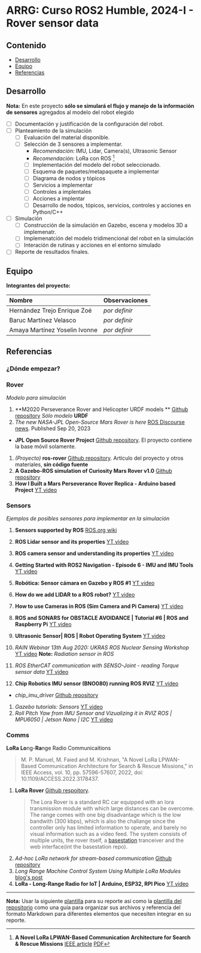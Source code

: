 # ARRG: Curso ROS2 Humble, 2024-I  - Rover sensor data

## Contenido

- [Desarrollo](#desarrollo)
- [Equipo](#equipo)
- [Referencias](#referencias)

## Desarrollo

**Nota:** En este proyecto **sólo se simulará el flujo y manejo de la información de sensores** agregados al modelo del robot elegido

- [ ] Documentación y justificación de la configuración del robot.
- [ ] Planteamiento de la simulación
	- [ ] Evaluación del material disponible.
  - [ ] Selección de 3 sensores a implementar.
  	- *Recomendación:* IMU, Lidar, Camera(s), Ultrasonic Sensor
   	- *Recomendación:* LoRa con ROS [^1]
 	- [ ] Implementación del modelo del robot seleccionado.
  	- [ ]  Esquema de paquetes/metapaquete a implementar
  	- [ ]  Diagrama de nodos y tópicos
  	- [ ]  Servicios a implementar
  	- [ ]  Controles a implentales
  	- [ ]  Acciones a implentar
  	- [ ]  Desarrollo de nodos, tópicos, servicios, controles y acciones en Python/C++
- [ ] Simulación
	- [ ] Construcción de la simulación en Gazebo, escena y modelos 3D a implemenatr.
	- [ ] Implemenatción del modelo tridimencional del robot en la simulación
 	- [ ] Interación de rutinas y acciones en el entorno simulado
- [ ] Reporte de resultados finales.

## Equipo

**Integrantes del proyecto:**

| Nombre | Observaciones |
| :----------| :----------- |
| Hernández Trejo Enrique Zoé | *por definir* | 
| Baruc Martínez Velasco | *por definir* | 
| Amaya Martínez Yoselin Ivonne | *por definir* |

## Referencias

### ¿Dónde empezar?

### Rover 

*Modelo para simulación*

1. **M2020 Perseverance Rover and Helicopter URDF models ** [Github repository](https://github.com/nasa-jpl/m2020-urdf-models) *Sólo modelo* **URDF**
1. *The new NASA-JPL Open-Source Mars Rover is here* [ROS Discourse news](https://discourse.ros.org/t/the-new-nasa-jpl-open-source-mars-rover-is-here/33650/1). Published Sep 20, 2023
  - **JPL Open Source Rover Project** [Github repository](https://github.com/nasa-jpl/open-source-rover). El proyecto contiene la base móvil solamente.
1. *(Proyecto)* **ros-rover** [Github repository](https://github.com/danielsnider/ros-rover). Artículo del proyecto y otros materiales, **sin código fuente**
1. **A Gazebo-ROS simulation of Curiosity Mars Rover v1.0** [Github repository](https://github.com/rivascf/curiosity-mars-rover/)
1. **How I Built a Mars Perseverance Rover Replica - Arduino based Project** [YT video](https://www.youtube.com/watch?v=NOZZMsMAGh0)

### Sensors 

*Ejemplos de posibles sensores para implementar en la simulación*

1. **Sensors supported by ROS** [ROS.org wiki](http://wiki.ros.org/Sensors)

1. **ROS Lidar sensor and its properties** [YT video](https://www.youtube.com/watch?v=-N4n8-M8f8k)
1. **ROS camera sensor and understanding its properties** [YT video](https://www.youtube.com/watch?v=mG0FHhhfmw8)
1. **Getting Started with ROS2 Navigation - Episode 6 - IMU and IMU Tools** [YT video](https://www.youtube.com/watch?v=GNjN51NvJ6s)
1. **Robótica: Sensor cámara en Gazebo y ROS #1** [YT video](https://www.youtube.com/watch?v=SLe74btrPb8)
1. **How do we add LIDAR to a ROS robot?** [YT video](https://www.youtube.com/watch?v=eJZXRncGaGM)
1. **How to use Cameras in ROS (Sim Camera and Pi Camera)** [YT video](https://www.youtube.com/watch?v=A3nw2M47K50)
1. **ROS and SONARS for OBSTACLE AVOIDANCE | Tutorial #6 | ROS and Raspberry Pi** [YT video](https://www.youtube.com/watch?v=JYnMRKVwBuQ)
1. **Ultrasonic Sensor| ROS | Robot Operating System** [YT video](https://www.youtube.com/watch?v=cRq6Xyvy30I)
1. *RAIN Webinar 13th Aug 2020: UKRAS ROS Nuclear Sensing Workshop* [YT video](https://www.youtube.com/watch?v=rdy53jwjKZA) **Note:** *Radiation sensor in ROS*
1. *ROS EtherCAT communication with SENSO-Joint - reading Torque sensor data* [YT video](https://www.youtube.com/watch?v=1pjTD6svINE)
1. **Chip Robotics IMU sensor (BNO080) running ROS RVIZ** [YT video](https://www.youtube.com/watch?v=2bs6SfOYMgQ)
  -  *chip_imu_driver* [Github repository](https://github.com/chiprobotics/chip_imu_driver)
1. *Gazebo tutorials: Sensors* [YT video](https://www.youtube.com/watch?v=WcFyGPEfhHc)
1. *Roll Pitch Yaw from IMU Sensor and Vizualizing it in RVIZ ROS | MPU6050 | Jetson Nano | I2C* [YT video](https://www.youtube.com/watch?v=a-mfCeykmYw)

### Comms

**LoRa** **Lo**ng-**Ra**nge Radio Communicaitions

[^1]: **A Novel LoRa LPWAN-Based Communication Architecture for Search & Rescue Missions** [IEEE article](https://ieeexplore.ieee.org/document/9783031) [PDF](https://ieeexplore.ieee.org/stamp/stamp.jsp?arnumber=9783031)
> M. P. Manuel, M. Faied and M. Krishnan, "A Novel LoRa LPWAN-Based Communication Architecture for Search & Rescue Missions,"
> in IEEE Access, vol. 10, pp. 57596-57607, 2022, doi: 10.1109/ACCESS.2022.3178437.


1. **LoRa Rover** [Github respoitory](https://github.com/luickk/lora_rover_).
   > The Lora Rover is a standard RC car equipped with an lora transmission module with which large distances can be overcome.
   > The range comes with one big disadvantage which is the low bandwith (300 kbps), which is also the challange since the controller only has limited information to
   > operate, and barely no visual information such as a video feed. The system consists of multiple units, the rover itself, a
   > [basestation](https://github.com/cy8berpunk/lora_rover_basestation) tranceiver and the web interface(int the basestation repo).
1. *Ad-hoc LoRa network for stream-based communication* [Github repository](https://github.com/marv1913/lora_multihop)
1. *Long Range Machine Control System Using Multiple LoRa Modules* [blog's post](https://www.instructables.com/Long-Range-Machine-Control-System-Using-Multiple-L/)
1. **LoRa - Long-Range Radio for IoT | Arduino, ESP32, RPI Pico** [YT  video](https://www.youtube.com/watch?v=YQ7aLHCTeeE)

---

**Nota:** Usar la siguiente [plantilla](https://github.com/arrg-mx/fmtos-docs/blob/main/fmto-reporte-curso.md) para su reporte así como la [plantilla del repositorio](https://github.com/mrg-mex/mrg-plantilla-repositorio) como una guía para organizar sus archivos y referencia del formato Markdown para diferentes elementos que necesiten integrar en su reporte.
